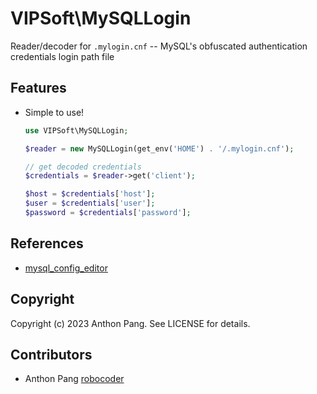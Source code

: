 # VIPSoft\MySQLLogin

Reader/decoder for `.mylogin.cnf` -- MySQL's obfuscated authentication credentials login path file

## Features

* Simple to use!

    ```php
    use VIPSoft\MySQLLogin;

    $reader = new MySQLLogin(get_env('HOME') . '/.mylogin.cnf');

    // get decoded credentials
    $credentials = $reader->get('client');

    $host = $credentials['host'];
    $user = $credentials['user'];
    $password = $credentials['password'];
    ```

## References

* [mysql_config_editor](https://dev.mysql.com/doc/refman/8.2/en/mysql-config-editor.html)

## Copyright

Copyright (c) 2023 Anthon Pang. See LICENSE for details.

## Contributors

* Anthon Pang [robocoder](http://github.com/robocoder)
